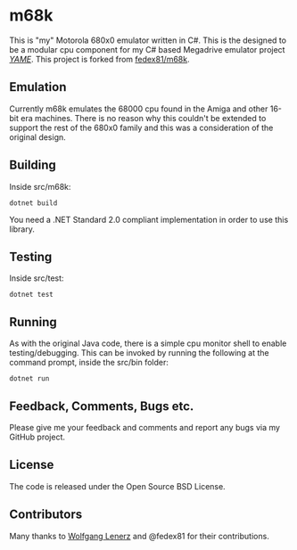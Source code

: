 
m68k
====

This is "my" Motorola 680x0 emulator written in C#. This is the designed to be a modular cpu component for my C# based Megadrive emulator project [*YAME*](https://github.com/maximilien-noal/YAME).  This project is forked from [fedex81/m68k](https://github.com/fedex81/m68k).

Emulation
---------

Currently m68k emulates the 68000 cpu found in the Amiga and other 16-bit era machines. There is no reason why this couldn't be extended to support the rest of the 680x0 family and this was a consideration of the original design.

Building
--------

Inside src/m68k:

```
dotnet build
```

You need a .NET Standard 2.0 compliant implementation in order to use this library.

Testing
--------

Inside src/test:

```
dotnet test
```

Running
-------

As with the original Java code, there is a simple cpu monitor shell to enable testing/debugging. This can be invoked by running the following at the command prompt, inside the src/bin folder:

```
dotnet run
```

Feedback, Comments, Bugs etc.
-----------------------------

Please give me your feedback and comments and report any bugs via my GitHub project.


License
-------
The code is released under the Open Source BSD License.


Contributors
------------
Many thanks to [Wolfgang Lenerz](https://github.com/flockermush) and @fedex81 for their contributions.
